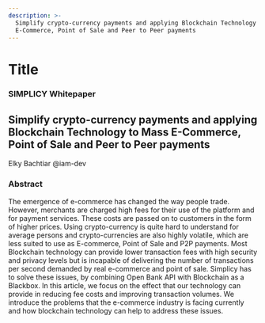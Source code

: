 ```yaml
---
description: >-
  Simplify crypto-currency payments and applying Blockchain Technology to Mass
  E-Commerce, Point of Sale and Peer to Peer payments
---
```


# Title

### SIMPLICY Whitepaper

## Simplify crypto-currency payments and applying Blockchain Technology to Mass E-Commerce, Point of Sale and Peer to Peer payments

Elky Bachtiar @iam-dev

### Abstract

The emergence of e-commerce has changed the way people trade. However, merchants are charged high fees for their use of the platform and for payment services. These costs are passed on to customers in the form of higher prices. Using crypto-currency is quite hard to understand for average persons and crypto-currencies are also highly volatile, which are less suited to use as E-commerce, Point of Sale and P2P payments. Most Blockchain technology can provide lower transaction fees with high security and privacy levels but is incapable of delivering the number of transactions per second demanded by real e-commerce and point of sale. Simplicy has to solve these issues, by combining Open Bank API with Blockchain as a Blackbox. In this article, we focus on the effect that our technology can provide in reducing fee costs and improving transaction volumes. We introduce the problems that the e-commerce industry is facing currently and how blockchain technology can help to address these issues.

